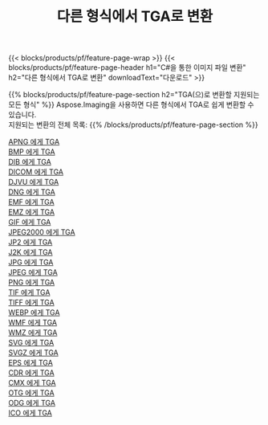 ﻿---
title: 다른 형식에서 TGA로 변환 
weight: 3920
url: /ko/net/conversion/to/tga 
lang: ko
langdirlevel: 2
locales: zh-hans,ja,it,ru,de,es,fr,nl,id,lt,pl,pt,vi,tr,ko,zh-hant,ar,hi,th,sv,cs,uk,he
description: Aspose.Imaging을 사용하면 다른 형식에서 TGA로 쉽게 변환할 수 있습니다.
---

{{< blocks/products/pf/feature-page-wrap >}}
{{< blocks/products/pf/feature-page-header h1="C#을 통한 이미지 파일 변환" h2="다른 형식에서 TGA로 변환" downloadText="다운로드" >}}


{{% blocks/products/pf/feature-page-section  h2="TGA(으)로 변환할 지원되는 모든 형식" %}}
Aspose.Imaging을 사용하면 다른 형식에서 TGA로 쉽게 변환할 수 있습니다.
<br/>
지원되는 변환의 전체 목록:
{{% /blocks/products/pf/feature-page-section %}}
<div class="container-fluid productfamilypage bg-gray">
    <div class="convertypes bg-gray agp-content section">
        <div class="container">
		<div class="row other-converters">
		    <div class='col-md-2 other-converter remove-lp remove-rp'><a href="/imaging/ko/net/conversion/apng-to-tga" >APNG 에게 TGA</a></div>
<div class='col-md-2 other-converter remove-lp remove-rp'><a href="/imaging/ko/net/conversion/bmp-to-tga" >BMP 에게 TGA</a></div>
<div class='col-md-2 other-converter remove-lp remove-rp'><a href="/imaging/ko/net/conversion/dib-to-tga" >DIB 에게 TGA</a></div>
<div class='col-md-2 other-converter remove-lp remove-rp'><a href="/imaging/ko/net/conversion/dicom-to-tga" >DICOM 에게 TGA</a></div>
<div class='col-md-2 other-converter remove-lp remove-rp'><a href="/imaging/ko/net/conversion/djvu-to-tga" >DJVU 에게 TGA</a></div>
<div class='col-md-2 other-converter remove-lp remove-rp'><a href="/imaging/ko/net/conversion/dng-to-tga" >DNG 에게 TGA</a></div>
<div class='col-md-2 other-converter remove-lp remove-rp'><a href="/imaging/ko/net/conversion/emf-to-tga" >EMF 에게 TGA</a></div>
<div class='col-md-2 other-converter remove-lp remove-rp'><a href="/imaging/ko/net/conversion/emz-to-tga" >EMZ 에게 TGA</a></div>
<div class='col-md-2 other-converter remove-lp remove-rp'><a href="/imaging/ko/net/conversion/gif-to-tga" >GIF 에게 TGA</a></div>
<div class='col-md-2 other-converter remove-lp remove-rp'><a href="/imaging/ko/net/conversion/jpeg2000-to-tga" >JPEG2000 에게 TGA</a></div>
<div class='col-md-2 other-converter remove-lp remove-rp'><a href="/imaging/ko/net/conversion/jp2-to-tga" >JP2 에게 TGA</a></div>
<div class='col-md-2 other-converter remove-lp remove-rp'><a href="/imaging/ko/net/conversion/j2k-to-tga" >J2K 에게 TGA</a></div>
<div class='col-md-2 other-converter remove-lp remove-rp'><a href="/imaging/ko/net/conversion/jpg-to-tga" >JPG 에게 TGA</a></div>
<div class='col-md-2 other-converter remove-lp remove-rp'><a href="/imaging/ko/net/conversion/jpeg-to-tga" >JPEG 에게 TGA</a></div>
<div class='col-md-2 other-converter remove-lp remove-rp'><a href="/imaging/ko/net/conversion/png-to-tga" >PNG 에게 TGA</a></div>
<div class='col-md-2 other-converter remove-lp remove-rp'><a href="/imaging/ko/net/conversion/tif-to-tga" >TIF 에게 TGA</a></div>
<div class='col-md-2 other-converter remove-lp remove-rp'><a href="/imaging/ko/net/conversion/tiff-to-tga" >TIFF 에게 TGA</a></div>
<div class='col-md-2 other-converter remove-lp remove-rp'><a href="/imaging/ko/net/conversion/webp-to-tga" >WEBP 에게 TGA</a></div>
<div class='col-md-2 other-converter remove-lp remove-rp'><a href="/imaging/ko/net/conversion/wmf-to-tga" >WMF 에게 TGA</a></div>
<div class='col-md-2 other-converter remove-lp remove-rp'><a href="/imaging/ko/net/conversion/wmz-to-tga" >WMZ 에게 TGA</a></div>
<div class='col-md-2 other-converter remove-lp remove-rp'><a href="/imaging/ko/net/conversion/svg-to-tga" >SVG 에게 TGA</a></div>
<div class='col-md-2 other-converter remove-lp remove-rp'><a href="/imaging/ko/net/conversion/svgz-to-tga" >SVGZ 에게 TGA</a></div>
<div class='col-md-2 other-converter remove-lp remove-rp'><a href="/imaging/ko/net/conversion/eps-to-tga" >EPS 에게 TGA</a></div>
<div class='col-md-2 other-converter remove-lp remove-rp'><a href="/imaging/ko/net/conversion/cdr-to-tga" >CDR 에게 TGA</a></div>
<div class='col-md-2 other-converter remove-lp remove-rp'><a href="/imaging/ko/net/conversion/cmx-to-tga" >CMX 에게 TGA</a></div>
<div class='col-md-2 other-converter remove-lp remove-rp'><a href="/imaging/ko/net/conversion/otg-to-tga" >OTG 에게 TGA</a></div>
<div class='col-md-2 other-converter remove-lp remove-rp'><a href="/imaging/ko/net/conversion/odg-to-tga" >ODG 에게 TGA</a></div>
<div class='col-md-2 other-converter remove-lp remove-rp'><a href="/imaging/ko/net/conversion/ico-to-tga" >ICO 에게 TGA</a></div>
                </div>
        </div>
    </div>
</div>
<br/>


